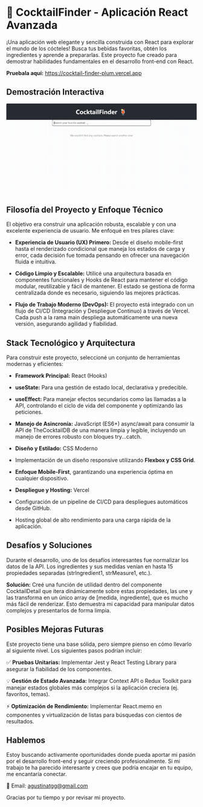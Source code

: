 # 🍹 CocktailFinder - Aplicación React Avanzada
¡Una aplicación web elegante y sencilla construida con React para explorar el mundo de los cócteles! Busca tus bebidas favoritas, obtén los ingredientes y aprende a prepararlas. Este proyecto fue creado para demostrar habilidades fundamentales en el desarrollo front-end con React.

**Pruebala aquí:** https://cocktail-finder-plum.vercel.app

## Demostración Interactiva
![Demostración app cocktail finder](/demostracion-cocktail-finder.gif)

## Filosofía del Proyecto y Enfoque Técnico
El objetivo era construir una aplicación robusta, escalable y con una excelente experiencia de usuario. Me enfoqué en tres pilares clave:

- **Experiencia de Usuario (UX) Primero:** Desde el diseño mobile-first hasta el renderizado condicional que maneja los estados de carga y error, cada decisión fue tomada pensando en ofrecer una navegación fluida e intuitiva.

- **Código Limpio y Escalable:** Utilicé una arquitectura basada en componentes funcionales y Hooks de React para mantener el código modular, reutilizable y fácil de mantener. El estado se gestiona de forma centralizada donde es necesario, siguiendo las mejores prácticas.

- **Flujo de Trabajo Moderno (DevOps):** El proyecto está integrado con un flujo de CI/CD (Integración y Despliegue Continuo) a través de Vercel. Cada push a la rama main despliega automáticamente una nueva versión, asegurando agilidad y fiabilidad.

## Stack Tecnológico y Arquitectura
Para construir este proyecto, seleccioné un conjunto de herramientas modernas y eficientes:

- **Framework Principal:** React (Hooks)

- **useState:** Para una gestión de estado local, declarativa y predecible.

- **useEffect:** Para manejar efectos secundarios como las llamadas a la API, controlando el ciclo de vida del componente y optimizando las peticiones.

- **Manejo de Asincronía:** JavaScript (ES6+) async/await para consumir la API de TheCocktailDB de una manera limpia y legible, incluyendo un manejo de errores robusto con bloques try...catch.

- **Diseño y Estilado:** CSS Moderno

- Implementación de un diseño responsive utilizando **Flexbox y CSS Grid**.

- **Enfoque Mobile-First**, garantizando una experiencia óptima en cualquier dispositivo.

- **Despliegue y Hosting:** Vercel

- Configuración de un pipeline de CI/CD para despliegues automáticos desde GitHub.

- Hosting global de alto rendimiento para una carga rápida de la aplicación.

## Desafíos y Soluciones
Durante el desarrollo, uno de los desafíos interesantes fue normalizar los datos de la API. Los ingredientes y sus medidas venían en hasta 15 propiedades separadas (strIngredient1, strMeasure1, etc.).

**Solución:** Creé una función de utilidad dentro del componente CocktailDetail que itera dinámicamente sobre estas propiedades, las une y las transforma en un único array de [medida, ingrediente], que es mucho más fácil de renderizar. Esto demuestra mi capacidad para manipular datos complejos y presentarlos de forma limpia.

## Posibles Mejoras Futuras
Este proyecto tiene una base sólida, pero siempre pienso en cómo llevarlo al siguiente nivel. Los siguientes pasos podrían incluir:

✅ **Pruebas Unitarias:** Implementar Jest y React Testing Library para asegurar la fiabilidad de los componentes.

💡 **Gestión de Estado Avanzada:** Integrar Context API o Redux Toolkit para manejar estados globales más complejos si la aplicación creciera (ej. favoritos, temas).

⚡ **Optimización de Rendimiento:** Implementar React.memo en componentes y virtualización de listas para búsquedas con cientos de resultados.

## Hablemos
Estoy buscando activamente oportunidades donde pueda aportar mi pasión por el desarrollo front-end y seguir creciendo profesionalmente. Si mi trabajo te ha parecido interesante y crees que podría encajar en tu equipo, me encantaría conectar.

📧 Email: agustinatgg@gmail.com

Gracias por tu tiempo y por revisar mi proyecto.
